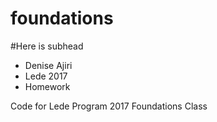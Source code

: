 # foundations

#Here is subhead

- Denise Ajiri
- Lede 2017
- Homework

Code for Lede Program 2017 Foundations Class